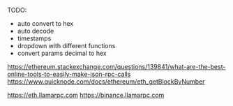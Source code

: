 TODO:
- auto convert to hex
- auto decode
- timestamps
- dropdown with different functions
- convert params decimal to hex

https://ethereum.stackexchange.com/questions/139841/what-are-the-best-online-tools-to-easily-make-json-rpc-calls
https://www.quicknode.com/docs/ethereum/eth_getBlockByNumber

https://eth.llamarpc.com
https://binance.llamarpc.com